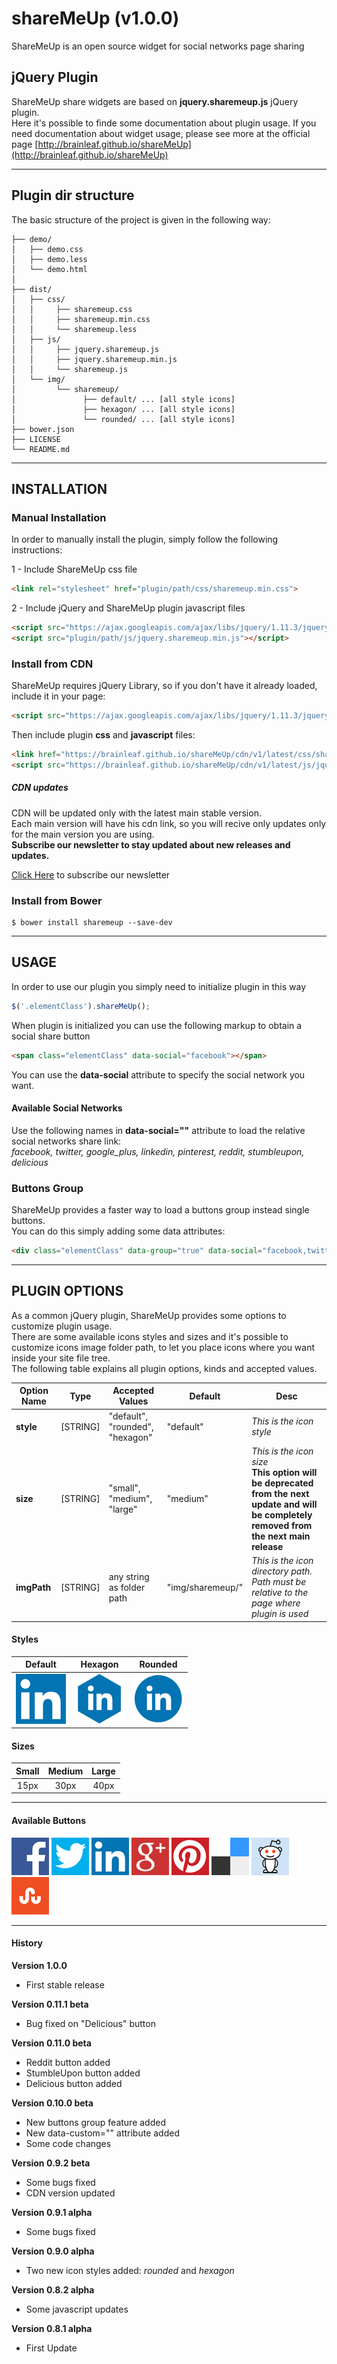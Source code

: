 # shareMeUp (v1.0.0)
ShareMeUp is an open source widget for social networks page sharing

## jQuery Plugin
ShareMeUp share widgets are based on **jquery.sharemeup.js** jQuery plugin.<br>
Here it's possible to finde some documentation about plugin usage. If you need documentation about widget usage, please see more at the official page [http://brainleaf.github.io/shareMeUp](http://brainleaf.github.io/shareMeUp)


***


## Plugin dir structure

The basic structure of the project is given in the following way:

```
├── demo/
│   ├── demo.css
│   ├── demo.less
│   └── demo.html
│   
├── dist/
│   ├── css/
│   │     ├── sharemeup.css
│   │     ├── sharemeup.min.css
│   │     └── sharemeup.less
│   ├── js/
│   │     ├── jquery.sharemeup.js
│   │     ├── jquery.sharemeup.min.js
│   │     └── sharemeup.js
│   └── img/
│         └── sharemeup/
│               ├── default/ ... [all style icons]
│               ├── hexagon/ ... [all style icons]
│               └── rounded/ ... [all style icons]
├── bower.json
├── LICENSE
└── README.md
```

***

## INSTALLATION

### Manual Installation
In order to manually install the plugin, simply follow the following instructions:

1 - Include ShareMeUp css file
```html
<link rel="stylesheet" href="plugin/path/css/sharemeup.min.css">
```
2 - Include jQuery and ShareMeUp plugin javascript files
```html
<script src="https://ajax.googleapis.com/ajax/libs/jquery/1.11.3/jquery.min.js"></script>
<script src="plugin/path/js/jquery.sharemeup.min.js"></script>
```

### Install from CDN
ShareMeUp requires jQuery Library, so if you don't have it already loaded, include it in your page:
```html
<script src="https://ajax.googleapis.com/ajax/libs/jquery/1.11.3/jquery.min.js"></script>
```
Then include plugin **css** and **javascript** files:
```html
<link href="https://brainleaf.github.io/shareMeUp/cdn/v1/latest/css/sharemeup.min.css">
<script src="https://brainleaf.github.io/shareMeUp/cdn/v1/latest/js/jquery.sharemeup.min.js"></script>
```

##### CDN updates
CDN will be updated only with the latest main stable version.<br>
Each main version will have his cdn link, so you will recive only updates only for the main version you are using.<br>
**Subscribe our newsletter to stay updated about new releases and updates.**

[Click Here](http://brainleaf.us11.list-manage1.com/subscribe?u=2864a1cf3439d74a57ade24aa&id=a642762ab3) to subscribe our newsletter


### Install from Bower
```
$ bower install sharemeup --save-dev
```

***

## USAGE
In order to use our plugin you simply need to initialize plugin in this way
```javascript
$('.elementClass').shareMeUp();
```

When plugin is initialized you can use the following markup to obtain a social share button
```html
<span class="elementClass" data-social="facebook"></span>
```
You can use the **data-social** attribute to specify the social network you want.

#### Available Social Networks
Use the following names in **data-social=""** attribute to load the relative social networks share link:<br>
*facebook, twitter, google_plus, linkedin, pinterest, reddit, stumbleupon, delicious*

### Buttons Group
ShareMeUp provides a faster way to load a buttons group instead single buttons.<br>
You can do this simply adding some data attributes:
```html
<div class="elementClass" data-group="true" data-social="facebook,twitter,linkedin,google_plus"></div>
```


***

## PLUGIN OPTIONS

As a common jQuery plugin, ShareMeUp provides some options to customize plugin usage.<br>
There are some available icons styles and sizes and it's possible to customize icons image folder path, to let you place icons where you want inside your site file tree.<br>
The following table explains all plugin options, kinds and accepted values.

| Option Name  | Type  | Accepted Values | Default | Desc |
| --------------- |--------------- | --------------- | --------------- | --------------- |
| **style** | [STRING] | "default", "rounded", "hexagon" | "default" | *This is the icon style* |
| **size** | [STRING] | "small", "medium", "large" | "medium" | *This is the icon size*<br>**This option will be deprecated from the next update and will be completely removed from the next main release** |
| **imgPath** | [STRING] | any string as folder path | "img/sharemeup/" | *This is the icon directory path. Path must be relative to the page where plugin is used* |

#### Styles

| Default  | Hexagon  | Rounded |
| :---------------: |:---------------:| :---------------:|
| <img src="https://github.com/Brainleaf/shareMeUp/blob/master/dist/img/sharemeup/default/btn_default_linkedin_large.png">      | <img src="https://github.com/Brainleaf/shareMeUp/blob/master/dist/img/sharemeup/hexagon/btn_hexagon_linkedin_large.png"> | <img src="https://github.com/Brainleaf/shareMeUp/blob/master/dist/img/sharemeup/rounded/btn_rounded_linkedin_large.png"> |

#### Sizes

| Small  | Medium  | Large |
| :---------------: |:---------------:| :---------------:|
| 15px    | 30px |  40px |


***

#### Available Buttons

<img src="https://github.com/Brainleaf/shareMeUp/blob/master/dist/img/sharemeup/default/btn_default_facebook_medium.png">
<img src="https://github.com/Brainleaf/shareMeUp/blob/master/dist/img/sharemeup/default/btn_default_twitter_medium.png">
<img src="https://github.com/Brainleaf/shareMeUp/blob/master/dist/img/sharemeup/default/btn_default_linkedin_medium.png">
<img src="https://github.com/Brainleaf/shareMeUp/blob/master/dist/img/sharemeup/default/btn_default_google_plus_medium.png">
<img src="https://github.com/Brainleaf/shareMeUp/blob/master/dist/img/sharemeup/default/btn_default_pinterest_medium.png">
<img src="https://github.com/Brainleaf/shareMeUp/blob/master/dist/img/sharemeup/default/btn_default_delicious_medium.png">
<img src="https://github.com/Brainleaf/shareMeUp/blob/master/dist/img/sharemeup/default/btn_default_reddit_medium.png">
<img src="https://github.com/Brainleaf/shareMeUp/blob/master/dist/img/sharemeup/default/btn_default_stumbleupon_medium.png">

***

#### History

**Version 1.0.0**
* First stable release

**Version 0.11.1 beta**
* Bug fixed on "Delicious" button

**Version 0.11.0 beta**
* Reddit button added
* StumbleUpon button added
* Delicious button added

**Version 0.10.0 beta**
* New buttons group feature added
* New data-custom="" attribute added
* Some code changes

**Version 0.9.2 beta**
* Some bugs fixed
* CDN version updated

**Version 0.9.1 alpha**
* Some bugs fixed

**Version 0.9.0 alpha**
* Two new icon styles added: _rounded_ and _hexagon_ 

**Version 0.8.2 alpha**
* Some javascript updates

**Version 0.8.1 alpha**
* First Update
